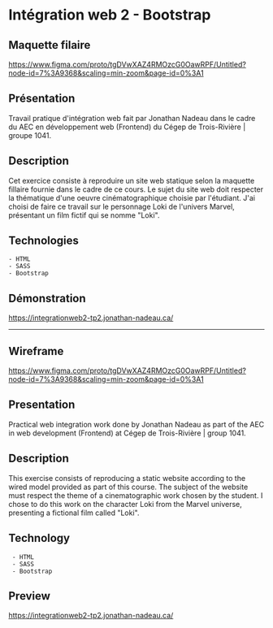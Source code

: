 # Intégration web 2 - Bootstrap

## Maquette filaire

https://www.figma.com/proto/tgDVwXAZ4RMOzcG0OawRPF/Untitled?node-id=7%3A9368&scaling=min-zoom&page-id=0%3A1

## Présentation

Travail pratique d'intégration web fait par Jonathan Nadeau dans le cadre du AEC en développement web (Frontend) du Cégep de Trois-Rivière | groupe 1041.

## Description

Cet exercice consiste à reproduire un site web statique selon la maquette fillaire fournie dans le cadre de ce cours. Le sujet du site web doit respecter la thématique d'une oeuvre cinématographique choisie par l'étudiant. J'ai choisi de faire ce travail sur le personnage Loki de l'univers Marvel, présentant un film fictif qui se nomme "Loki".

## Technologies

    - HTML
    - SASS
    - Bootstrap

## Démonstration

https://integrationweb2-tp2.jonathan-nadeau.ca/

---

## Wireframe

https://www.figma.com/proto/tgDVwXAZ4RMOzcG0OawRPF/Untitled?node-id=7%3A9368&scaling=min-zoom&page-id=0%3A1

## Presentation

Practical web integration work done by Jonathan Nadeau as part of the AEC in web development (Frontend) at Cégep de Trois-Rivière | group 1041.

## Description

This exercise consists of reproducing a static website according to the wired model provided as part of this course. The subject of the website must respect the theme of a cinematographic work chosen by the student. I chose to do this work on the character Loki from the Marvel universe, presenting a fictional film called "Loki".

## Technology

     - HTML
     - SASS
     - Bootstrap

## Preview

https://integrationweb2-tp2.jonathan-nadeau.ca/
